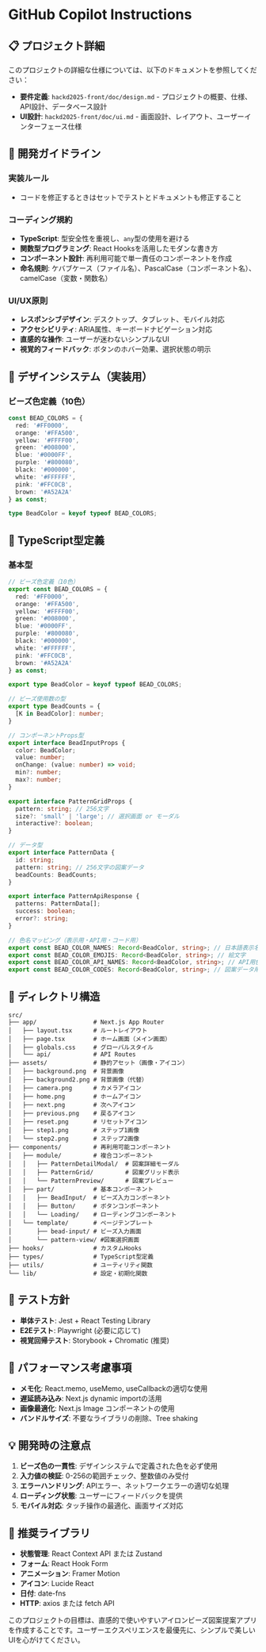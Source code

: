 # GitHub Copilot Instructions

## 📋 プロジェクト詳細

このプロジェクトの詳細な仕様については、以下のドキュメントを参照してください：

- **要件定義**: `hackd2025-front/doc/design.md` - プロジェクトの概要、仕様、API設計、データベース設計
- **UI設計**: `hackd2025-front/doc/ui.md` - 画面設計、レイアウト、ユーザーインターフェース仕様

## 🎯 開発ガイドライン

### 実装ルール
- コードを修正するときはセットでテストとドキュメントも修正すること

### コーディング規約
- **TypeScript**: 型安全性を重視し、`any`型の使用を避ける
- **関数型プログラミング**: React Hooksを活用したモダンな書き方
- **コンポーネント設計**: 再利用可能で単一責任のコンポーネントを作成
- **命名規則**: ケバブケース（ファイル名）、PascalCase（コンポーネント名）、camelCase（変数・関数名）

### UI/UX原則
- **レスポンシブデザイン**: デスクトップ、タブレット、モバイル対応
- **アクセシビリティ**: ARIA属性、キーボードナビゲーション対応
- **直感的な操作**: ユーザーが迷わないシンプルなUI
- **視覚的フィードバック**: ボタンのホバー効果、選択状態の明示

## 🎨 デザインシステム（実装用）

### ビーズ色定義（10色）
```typescript
const BEAD_COLORS = {
  red: '#FF0000',
  orange: '#FFA500', 
  yellow: '#FFFF00',
  green: '#008000',
  blue: '#0000FF',
  purple: '#800080',
  black: '#000000',
  white: '#FFFFFF',
  pink: '#FFC0CB',
  brown: '#A52A2A'
} as const;

type BeadColor = keyof typeof BEAD_COLORS;
```

## 🔧 TypeScript型定義

### 基本型
```typescript
// ビーズ色定義（10色）
export const BEAD_COLORS = {
  red: '#FF0000',
  orange: '#FFA500', 
  yellow: '#FFFF00',
  green: '#008000',
  blue: '#0000FF',
  purple: '#800080',
  black: '#000000',
  white: '#FFFFFF',
  pink: '#FFC0CB',
  brown: '#A52A2A'
} as const;

export type BeadColor = keyof typeof BEAD_COLORS;

// ビーズ使用数の型
export type BeadCounts = {
  [K in BeadColor]: number;
}

// コンポーネントProps型
export interface BeadInputProps {
  color: BeadColor;
  value: number;
  onChange: (value: number) => void;
  min?: number;
  max?: number;
}

export interface PatternGridProps {
  pattern: string; // 256文字
  size?: 'small' | 'large'; // 選択画面 or モーダル
  interactive?: boolean;
}

// データ型
export interface PatternData {
  id: string;
  pattern: string; // 256文字の図案データ
  beadCounts: BeadCounts;
}

export interface PatternApiResponse {
  patterns: PatternData[];
  success: boolean;
  error?: string;
}

// 色名マッピング（表示用・API用・コード用）
export const BEAD_COLOR_NAMES: Record<BeadColor, string>; // 日本語表示名
export const BEAD_COLOR_EMOJIS: Record<BeadColor, string>; // 絵文字
export const BEAD_COLOR_API_NAMES: Record<BeadColor, string>; // API用色名
export const BEAD_COLOR_CODES: Record<BeadColor, string>; // 図案データ用1文字コード
```

## 📁 ディレクトリ構造

```
src/
├── app/                # Next.js App Router
│   ├── layout.tsx      # ルートレイアウト
│   ├── page.tsx        # ホーム画面（メイン画面）
│   ├── globals.css     # グローバルスタイル
│   └── api/            # API Routes
├── assets/             # 静的アセット（画像・アイコン）
│   ├── background.png  # 背景画像
│   ├── background2.png # 背景画像（代替）
│   ├── camera.png      # カメラアイコン
│   ├── home.png        # ホームアイコン 
│   ├── next.png        # 次へアイコン
│   ├── previous.png    # 戻るアイコン
│   ├── reset.png       # リセットアイコン
│   ├── step1.png       # ステップ1画像
│   └── step2.png       # ステップ2画像
├── components/         # 再利用可能コンポーネント
│   ├── module/         # 複合コンポーネント
│   │   ├── PatternDetailModal/  # 図案詳細モーダル
│   │   ├── PatternGrid/         # 図案グリッド表示
│   │   └── PatternPreview/      # 図案プレビュー
│   ├── part/           # 基本コンポーネント
│   │   ├── BeadInput/  # ビーズ入力コンポーネント
│   │   ├── Button/     # ボタンコンポーネント
│   │   └── Loading/    # ローディングコンポーネント
│   └── template/       # ページテンプレート
│       ├── bead-input/ # ビーズ入力画面
│       └── pattern-view/ #図案選択画面
├── hooks/              # カスタムHooks
├── types/              # TypeScript型定義
├── utils/              # ユーティリティ関数
└── lib/                # 設定・初期化関数
```

## 🧪 テスト方針

- **単体テスト**: Jest + React Testing Library
- **E2Eテスト**: Playwright (必要に応じて)
- **視覚回帰テスト**: Storybook + Chromatic (推奨)

## 🚀 パフォーマンス考慮事項

- **メモ化**: React.memo, useMemo, useCallbackの適切な使用
- **遅延読み込み**: Next.js dynamic importの活用
- **画像最適化**: Next.js Image コンポーネントの使用
- **バンドルサイズ**: 不要なライブラリの削除、Tree shaking

## 💡 開発時の注意点

1. **ビーズ色の一貫性**: デザインシステムで定義された色を必ず使用
2. **入力値の検証**: 0-256の範囲チェック、整数値のみ受付
3. **エラーハンドリング**: APIエラー、ネットワークエラーの適切な処理
4. **ローディング状態**: ユーザーにフィードバックを提供
5. **モバイル対応**: タッチ操作の最適化、画面サイズ対応

## 🔧 推奨ライブラリ

- **状態管理**: React Context API または Zustand
- **フォーム**: React Hook Form
- **アニメーション**: Framer Motion
- **アイコン**: Lucide React
- **日付**: date-fns
- **HTTP**: axios または fetch API

このプロジェクトの目標は、直感的で使いやすいアイロンビーズ図案提案アプリを作成することです。ユーザーエクスペリエンスを最優先に、シンプルで美しいUIを心がけてください。
